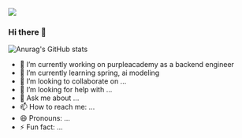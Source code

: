 <a href="https://imju0.notion.site/bc8cf73ab86a4235910f70677694a278?pvs=4" target="_blank"><img src="https://img.shields.io/badge/notion-white?style=flat-square&logo=notion&logoColor=black"/></a>
### Hi there 👋
![Anurag's GitHub stats](https://github-readme-stats.vercel.app/api?username=사용자ID&show_icons=true&theme=radical)
- 🔭 I’m currently working on purpleacademy as a backend engineer
- 🌱 I’m currently learning spring, ai modeling 
- 👯 I’m looking to collaborate on ...
- 🤔 I’m looking for help with ...
- 💬 Ask me about ...
- 📫 How to reach me: ...
- 😄 Pronouns: ...
- ⚡ Fun fact: ...

